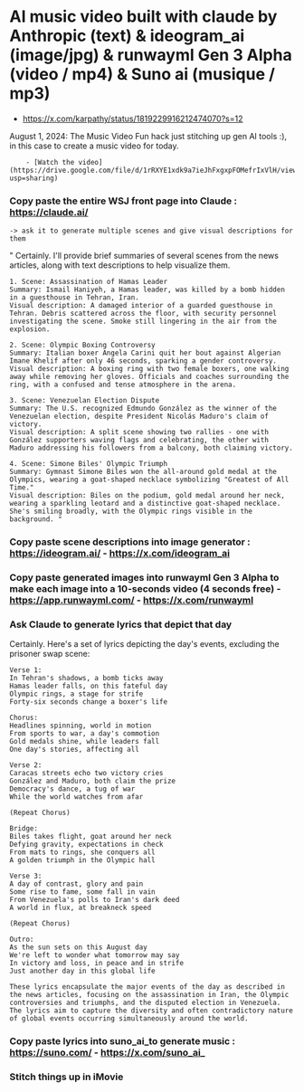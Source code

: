 # AI music video built with claude by Anthropic (text) & ideogram_ai (image/jpg) & runwayml Gen 3 Alpha (video / mp4) & Suno ai (musique / mp3) 
  - https://x.com/karpathy/status/1819229916212474070?s=12

August 1, 2024: The Music Video
Fun hack just stitching up gen AI tools :), in this case to create a music video for today.
      
        - [Watch the video](https://drive.google.com/file/d/1rRXYE1xdk9a7ieJhFxgxpFOMefrIxVlH/view?usp=sharing)

### Copy paste the entire WSJ front page into Claude  : https://claude.ai/  
    -> ask it to generate multiple scenes and give visual descriptions for them

" Certainly. I'll provide brief summaries of several scenes from the news articles, along with text descriptions to help visualize them.

    1. Scene: Assassination of Hamas Leader
    Summary: Ismail Haniyeh, a Hamas leader, was killed by a bomb hidden in a guesthouse in Tehran, Iran.
    Visual description: A damaged interior of a guarded guesthouse in Tehran. Debris scattered across the floor, with security personnel investigating the scene. Smoke still lingering in the air from the explosion.
    
    2. Scene: Olympic Boxing Controversy
    Summary: Italian boxer Angela Carini quit her bout against Algerian Imane Khelif after only 46 seconds, sparking a gender controversy.
    Visual description: A boxing ring with two female boxers, one walking away while removing her gloves. Officials and coaches surrounding the ring, with a confused and tense atmosphere in the arena.
    
    3. Scene: Venezuelan Election Dispute
    Summary: The U.S. recognized Edmundo González as the winner of the Venezuelan election, despite President Nicolás Maduro's claim of victory.
    Visual description: A split scene showing two rallies - one with González supporters waving flags and celebrating, the other with Maduro addressing his followers from a balcony, both claiming victory.
    
    4. Scene: Simone Biles' Olympic Triumph
    Summary: Gymnast Simone Biles won the all-around gold medal at the Olympics, wearing a goat-shaped necklace symbolizing "Greatest of All Time."
    Visual description: Biles on the podium, gold medal around her neck, wearing a sparkling leotard and a distinctive goat-shaped necklace. She's smiling broadly, with the Olympic rings visible in the background. "


### Copy paste scene descriptions into image generator :  https://ideogram.ai/ - https://x.com/ideogram_ai
### Copy paste generated images into runwayml Gen 3 Alpha to make each image into a 10-seconds video (4 seconds free) - https://app.runwayml.com/ - https://x.com/runwayml

### Ask Claude to generate lyrics that depict that day
Certainly. Here's a set of lyrics depicting the day's events, excluding the prisoner swap scene:

    Verse 1:
    In Tehran's shadows, a bomb ticks away
    Hamas leader falls, on this fateful day
    Olympic rings, a stage for strife
    Forty-six seconds change a boxer's life
    
    Chorus:
    Headlines spinning, world in motion
    From sports to war, a day's commotion
    Gold medals shine, while leaders fall
    One day's stories, affecting all
    
    Verse 2:
    Caracas streets echo two victory cries
    González and Maduro, both claim the prize
    Democracy's dance, a tug of war
    While the world watches from afar
    
    (Repeat Chorus)
    
    Bridge:
    Biles takes flight, goat around her neck
    Defying gravity, expectations in check
    From mats to rings, she conquers all
    A golden triumph in the Olympic hall
    
    Verse 3:
    A day of contrast, glory and pain
    Some rise to fame, some fall in vain
    From Venezuela's polls to Iran's dark deed
    A world in flux, at breakneck speed
    
    (Repeat Chorus)
    
    Outro:
    As the sun sets on this August day
    We're left to wonder what tomorrow may say
    In victory and loss, in peace and in strife
    Just another day in this global life
    
    These lyrics encapsulate the major events of the day as described in the news articles, focusing on the assassination in Iran, the Olympic controversies and triumphs, and the disputed election in Venezuela. The lyrics aim to capture the diversity and often contradictory nature of global events occurring simultaneously around the world.

### Copy paste lyrics into suno_ai_to generate music : https://suno.com/ - https://x.com/suno_ai_
### Stitch things up in iMovie
